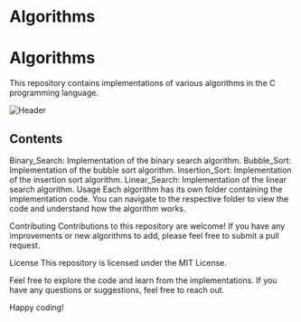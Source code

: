 ﻿# Algorithms
# Algorithms
This repository contains implementations of various algorithms in the C programming language.

![Header](https://th.bing.com/th/id/OIP.ODf4X51nKEMElimXA706gQHaEs?pid=ImgDet&rs=1)

## Contents
Binary_Search: Implementation of the binary search algorithm.
Bubble_Sort: Implementation of the bubble sort algorithm.
Insertion_Sort: Implementation of the insertion sort algorithm.
Linear_Search: Implementation of the linear search algorithm.
Usage
Each algorithm has its own folder containing the implementation code. You can navigate to the respective folder to view the code and understand how the algorithm works.

Contributing
Contributions to this repository are welcome! If you have any improvements or new algorithms to add, please feel free to submit a pull request.

License
This repository is licensed under the MIT License.

Feel free to explore the code and learn from the implementations. If you have any questions or suggestions, feel free to reach out.

Happy coding!
